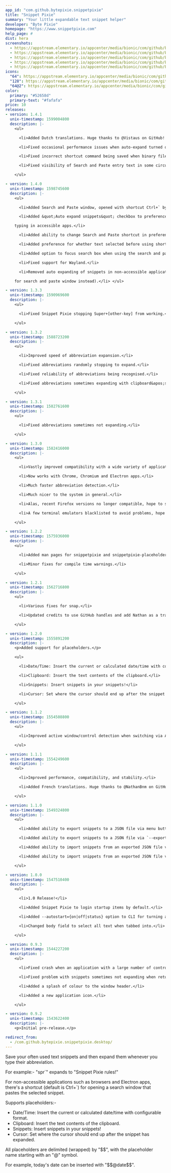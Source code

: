 ```yaml
---
app_id: "com.github.bytepixie.snippetpixie"
title: "Snippet Pixie"
summary: "Your little expandable text snippet helper"
developer: "Byte Pixie"
homepage: "https://www.snippetpixie.com"
help_page: #
dist: hera
screenshots:
  - https://appstream.elementary.io/appcenter/media/bionic/com/github/bytepixie.snippetpixie/99C617C4B62B531553A19A4744869887/screenshots/image-1_orig.png
  - https://appstream.elementary.io/appcenter/media/bionic/com/github/bytepixie.snippetpixie/99C617C4B62B531553A19A4744869887/screenshots/image-2_orig.png
  - https://appstream.elementary.io/appcenter/media/bionic/com/github/bytepixie.snippetpixie/99C617C4B62B531553A19A4744869887/screenshots/image-3_orig.png
  - https://appstream.elementary.io/appcenter/media/bionic/com/github/bytepixie.snippetpixie/99C617C4B62B531553A19A4744869887/screenshots/image-4_orig.png
  - https://appstream.elementary.io/appcenter/media/bionic/com/github/bytepixie.snippetpixie/99C617C4B62B531553A19A4744869887/screenshots/image-5_orig.png
icons:
  "64": https://appstream.elementary.io/appcenter/media/bionic/com/github/bytepixie.snippetpixie/99C617C4B62B531553A19A4744869887/icons/64x64/com.github.bytepixie.snippetpixie_com.github.bytepixie.snippetpixie.png
  "128": https://appstream.elementary.io/appcenter/media/bionic/com/github/bytepixie.snippetpixie/99C617C4B62B531553A19A4744869887/icons/128x128/com.github.bytepixie.snippetpixie_com.github.bytepixie.snippetpixie.png
  "64@2": https://appstream.elementary.io/appcenter/media/bionic/com/github/bytepixie.snippetpixie/99C617C4B62B531553A19A4744869887/icons/64x64@2/com.github.bytepixie.snippetpixie_com.github.bytepixie.snippetpixie.png
color:
  primary: "#52658d"
  primary-text: "#fafafa"
price: 10
releases:
- version: 1.4.1
  unix-timestamp: 1599004800
  description: |-
    <ul>

      <li>Added Dutch translations. Huge thanks to @Vistaus on GitHub! 🇳🇱</li>

      <li>Fixed occasional performance issues when auto-expand turned on.</li>

      <li>Fixed incorrect shortcut command being saved when binary file renamed.</li>

      <li>Fixed visibility of Search and Paste entry text in some circumstances.</li>

    </ul>

- version: 1.4.0
  unix-timestamp: 1598745600
  description: |-
    <ul>

      <li>Added Search and Paste window, opened with shortcut Ctrl+` by default.</li>

      <li>Added &quot;Auto expand snippets&quot; checkbox to preferences menu for enabling/disabling snippet expansion while

    typing in accessible apps.</li>

      <li>Added ability to change Search and Paste shortcut in preferences menu.</li>

      <li>Added preference for whether text selected before using shortcut is used for initial search.</li>

      <li>Added option to focus search box when using the search and paste shortcut.</li>

      <li>Fixed support for Wayland.</li>

      <li>Removed auto expanding of snippets in non-accessible applications such as browsers and electron apps (use shortcut

    for search and paste window instead).</li> </ul>

- version: 1.3.3
  unix-timestamp: 1590969600
  description: |-
    <ul>

      <li>Fixed Snippet Pixie stopping Super+[other-key] from working.</li>

    </ul>

- version: 1.3.2
  unix-timestamp: 1588723200
  description: |-
    <ul>

      <li>Improved speed of abbreviation expansion.</li>

      <li>Fixed abbreviations randomly stopping to expand.</li>

      <li>Fixed reliability of abbreviations being recognised.</li>

      <li>Fixed abbreviations sometimes expanding with clipboard&apos;s contents.</li>

    </ul>

- version: 1.3.1
  unix-timestamp: 1582761600
  description: |-
    <ul>

      <li>Fixed abbreviations sometimes not expanding.</li>

    </ul>

- version: 1.3.0
  unix-timestamp: 1582416000
  description: |-
    <ul>

      <li>Vastly improved compatibility with a wide variety of applications.</li>

      <li>Now works with Chrome, Chromium and Electron apps.</li>

      <li>Much faster abbreviation detection.</li>

      <li>Much nicer to the system in general.</li>

      <li>Alas, recent Firefox versions no longer compatible, hope to support in the future.</li>

      <li>A few terminal emulators blacklisted to avoid problems, hope to support in the future.</li>

    </ul>

- version: 1.2.2
  unix-timestamp: 1575936000
  description: |-
    <ul>

      <li>Added man pages for snippetpixie and snippetpixie-placeholders.</li>

      <li>Minor fixes for compile time warnings.</li>

    </ul>

- version: 1.2.1
  unix-timestamp: 1562716800
  description: |-
    <ul>

      <li>Various fixes for snap.</li>

      <li>Updated credits to use GitHub handles and add Nathan as a translator (long overdue)!</li>

    </ul>

- version: 1.2.0
  unix-timestamp: 1555891200
  description: |-
    <p>Added support for placeholders.</p>

    <ul>

      <li>Date/Time: Insert the current or calculated date/time with configurable format.</li>

      <li>Clipboard: Insert the text contents of the clipboard.</li>

      <li>Snippets: Insert snippets in your snippets!</li>

      <li>Cursor: Set where the cursor should end up after the snippet has expanded.</li>

    </ul>

- version: 1.1.2
  unix-timestamp: 1554508800
  description: |-
    <ul>

      <li>Improved active window/control detection when switching via Alt-Tab.</li>

    </ul>

- version: 1.1.1
  unix-timestamp: 1554249600
  description: |-
    <ul>

      <li>Improved performance, compatibility, and stability.</li>

      <li>Added French translations. Huge thanks to @NathanBnm on GitHub! 🇨🇵️</li>

    </ul>

- version: 1.1.0
  unix-timestamp: 1549324800
  description: |-
    <ul>

      <li>Added ability to export snippets to a JSON file via menu button.</li>

      <li>Added ability to export snippets to a JSON file via `--export` or `-e` CLI options.</li>

      <li>Added ability to import snippets from an exported JSON file via menu button or welcome screen. Shocking! 😱</li>

      <li>Added ability to import snippets from an exported JSON file via `--import` or `-i` CLI options. Bet you didn&apos;t see that coming! 😉</li>

    </ul>

- version: 1.0.0
  unix-timestamp: 1547510400
  description: |-
    <ul>

      <li>1.0 Release!</li>

      <li>Added Snippet Pixie to login startup items by default.</li>

      <li>Added --autostart={on|off|status} option to CLI for turning autostart on, off, or getting settings status.</li>

      <li>Changed body field to select all text when tabbed into.</li>

    </ul>

- version: 0.9.3
  unix-timestamp: 1544227200
  description: |-
    <ul>

      <li>Fixed crash when an application with a large number of controls was activated.</li>

      <li>Fixed problem with snippets sometimes not expanding when returning to an application.</li>

      <li>Added a splash of colour to the window header.</li>

      <li>Added a new application icon.</li>

    </ul>

- version: 0.9.2
  unix-timestamp: 1543622400
  description: |-
    <p>Initial pre-release.</p>

redirect_from:
  - /com.github.bytepixie.snippetpixie.desktop/
---
```

<p>Save your often used text snippets and then expand them whenever you type their abbreviation.</p>
<p>For example:- &quot;spr`&quot; expands to &quot;Snippet Pixie rules!&quot;</p>
<p>For non-accessible applications such as browsers and Electron apps, there&apos;s a shortcut (default is Ctrl+`) for opening a search window that pastes the selected snippet.</p>
<p>Supports placeholders:-</p>
<ul>
  <li>Date/Time: Insert the current or calculated date/time with configurable format.</li>
  <li>Clipboard: Insert the text contents of the clipboard.</li>
  <li>Snippets: Insert snippets in your snippets!</li>
  <li>Cursor: Set where the cursor should end up after the snippet has expanded.</li>
</ul>
<p>All placeholders are delimited (wrapped) by &quot;$$&quot;, with the placeholder name starting with an &quot;@&quot; symbol.</p>
<p>For example, today&apos;s date can be inserted with &quot;$$@date$$&quot;.</p>
